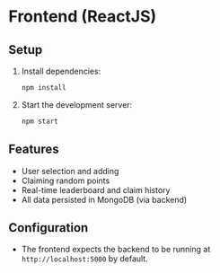 # Frontend (ReactJS)

## Setup

1. Install dependencies:
   ```bash
   npm install
   ```
2. Start the development server:
   ```bash
   npm start
   ```

## Features

- User selection and adding
- Claiming random points
- Real-time leaderboard and claim history
- All data persisted in MongoDB (via backend)

## Configuration

- The frontend expects the backend to be running at `http://localhost:5000` by default.
